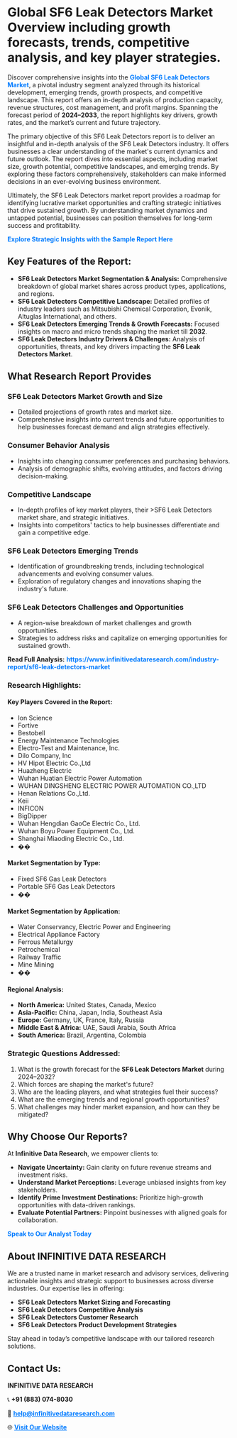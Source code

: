 <h1>Global SF6 Leak Detectors Market Overview including growth forecasts, trends, competitive analysis, and key player strategies.</h1>
<p>
Discover comprehensive insights into the 
<a href="https://www.infinitivedataresearch.com/industry-report/sf6-leak-detectors-market" rel="dofollow" style="color: #007BFF; text-decoration: none;"><strong>Global SF6 Leak Detectors Market</strong></a>, a pivotal industry segment analyzed through its historical development, emerging trends, growth prospects, and competitive landscape. This report offers an in-depth analysis of production capacity, revenue structures, cost management, and profit margins. Spanning the forecast period of <strong>2024–2033</strong>, the report highlights key drivers, growth rates, and the market’s current and future trajectory.
</p>
<p>
The primary objective of this SF6 Leak Detectors report is to deliver an insightful and in-depth analysis of the SF6 Leak Detectors industry. It offers businesses a clear understanding of the market's current dynamics and future outlook. The report dives into essential aspects, including market size, growth potential, competitive landscapes, and emerging trends. By exploring these factors comprehensively, stakeholders can make informed decisions in an ever-evolving business environment.
</p>
<p>
Ultimately, the SF6 Leak Detectors market report provides a roadmap for identifying lucrative market opportunities and crafting strategic initiatives that drive sustained growth. By understanding market dynamics and untapped potential, businesses can position themselves for long-term success and profitability.
</p>
<p>
<a href="https://www.infinitivedataresearch.com/request-sample/reportId=108316" style="color: #007BFF; text-decoration: none;"><strong>Explore Strategic Insights with the Sample Report Here</strong></a>
</p>

<h2>Key Features of the Report:</h2>
<ul>
<li><strong>SF6 Leak Detectors Market Segmentation & Analysis:</strong> Comprehensive breakdown of global market shares across product types, applications, and regions.</li>
<li><strong>SF6 Leak Detectors Competitive Landscape:</strong> Detailed profiles of industry leaders such as Mitsubishi Chemical Corporation, Evonik, Altuglas International, and others.</li>
<li><strong>SF6 Leak Detectors Emerging Trends & Growth Forecasts:</strong> Focused insights on macro and micro trends shaping the market till <strong>2032</strong>.</li>
<li><strong>SF6 Leak Detectors Industry Drivers & Challenges:</strong> Analysis of opportunities, threats, and key drivers impacting the <strong>SF6 Leak Detectors Market</strong>.</li>
</ul>

<h2>What Research Report Provides</h2>
<h3>SF6 Leak Detectors Market Growth and Size</h3>
<ul>
<li>Detailed projections of growth rates and market size.</li>
<li>Comprehensive insights into current trends and future opportunities to help businesses forecast demand and align strategies effectively.</li>
</ul>

<h3>Consumer Behavior Analysis</h3>
<ul>
<li>Insights into changing consumer preferences and purchasing behaviors.</li>
<li>Analysis of demographic shifts, evolving attitudes, and factors driving decision-making.</li>
</ul>

<h3>Competitive Landscape</h3>
<ul>
<li>In-depth profiles of key market players, their >SF6 Leak Detectors market share, and strategic initiatives.</li>
<li>Insights into competitors' tactics to help businesses differentiate and gain a competitive edge.</li>
</ul>

<h3>SF6 Leak Detectors Emerging Trends</h3>
<ul>
<li>Identification of groundbreaking trends, including technological advancements and evolving consumer values.</li>
<li>Exploration of regulatory changes and innovations shaping the industry's future.</li>
</ul>

<h3>SF6 Leak Detectors Challenges and Opportunities</h3>
<ul>
<li>A region-wise breakdown of market challenges and growth opportunities.</li>
<li>Strategies to address risks and capitalize on emerging opportunities for sustained growth.</li>
</ul>
<p><strong>Read Full Analysis:</strong> <a href="https://www.infinitivedataresearch.com/industry-report/sf6-leak-detectors-market" rel="dofollow" style="color: #007BFF; text-decoration: none;"><strong>https://www.infinitivedataresearch.com/industry-report/sf6-leak-detectors-market</strong></a></p>
<h3>Research Highlights:</h3>
<h4>Key Players Covered in the Report:</h4>
<ul><li>Ion Science</li><li>Fortive</li><li>Bestobell</li><li>Energy Maintenance Technologies</li><li>Electro-Test and Maintenance, Inc.</li><li>Dilo Company, Inc</li><li>HV Hipot Electric Co.,Ltd</li><li>Huazheng Electric</li><li>Wuhan Huatian Electric Power Automation</li><li>WUHAN DINGSHENG ELECTRIC POWER AUTOMATION CO.,LTD</li><li>Henan Relations Co.,Ltd.</li><li>Keii</li><li>INFICON</li><li>BigDipper</li><li>Wuhan Hengdian GaoCe Electric Co., Ltd.</li><li>Wuhan Boyu Power Equipment Co., Ltd.</li><li>Shanghai Miaoding Electric Co., Ltd.</li><li>��</li></ul>
<h4>Market Segmentation by Type:</h4>
<ul><li>Fixed SF6 Gas Leak Detectors</li><li>Portable SF6 Gas Leak Detectors</li><li>��</li></ul>
<h4>Market Segmentation by Application:</h4>
<ul><li>Water Conservancy, Electric Power and Engineering</li><li>Electrical Appliance Factory</li><li>Ferrous Metallurgy</li><li>Petrochemical</li><li>Railway Traffic</li><li>Mine Mining</li><li>��</li></ul>

<h4>Regional Analysis:</h4>
<ul>
<li><strong>North America:</strong> United States, Canada, Mexico</li>
<li><strong>Asia-Pacific:</strong> China, Japan, India, Southeast Asia</li>
<li><strong>Europe:</strong> Germany, UK, France, Italy, Russia</li>
<li><strong>Middle East & Africa:</strong> UAE, Saudi Arabia, South Africa</li>
<li><strong>South America:</strong> Brazil, Argentina, Colombia</li>
</ul>

<h3>Strategic Questions Addressed:</h3>
<ol>
<li>What is the growth forecast for the <strong>SF6 Leak Detectors Market</strong> during 2024–2032?</li>
<li>Which forces are shaping the market's future?</li>
<li>Who are the leading players, and what strategies fuel their success?</li>
<li>What are the emerging trends and regional growth opportunities?</li>
<li>What challenges may hinder market expansion, and how can they be mitigated?</li>
</ol>

<h2>Why Choose Our Reports?</h2>
<p>At <strong>Infinitive Data Research</strong>, we empower clients to:</p>
<ul>
<li><strong>Navigate Uncertainty:</strong> Gain clarity on future revenue streams and investment risks.</li>
<li><strong>Understand Market Perceptions:</strong> Leverage unbiased insights from key stakeholders.</li>
<li><strong>Identify Prime Investment Destinations:</strong> Prioritize high-growth opportunities with data-driven rankings.</li>
<li><strong>Evaluate Potential Partners:</strong> Pinpoint businesses with aligned goals for collaboration.</li>
</ul>
<p><a href="https://www.infinitivedataresearch.com/industry-report/sf6-leak-detectors-market" rel="dofollow" style="color: #007BFF; text-decoration: none;"><strong>Speak to Our Analyst Today</strong></a></p>

<h2>About INFINITIVE DATA RESEARCH</h2>
<p>We are a trusted name in market research and advisory services, delivering actionable insights and strategic support to businesses across diverse industries. Our expertise lies in offering:</p>
<ul>
<li><strong>SF6 Leak Detectors Market Sizing and Forecasting</strong></li>
<li><strong>SF6 Leak Detectors Competitive Analysis</strong></li>
<li><strong>SF6 Leak Detectors Customer Research</strong></li>
<li><strong>SF6 Leak Detectors Product Development Strategies</strong></li>
</ul>
<p>Stay ahead in today’s competitive landscape with our tailored research solutions.</p>

<h2>Contact Us:</h2>
<p><strong>INFINITIVE DATA RESEARCH</strong></p>
<p>📞 <strong>+91 (883) 074-8030</strong></p>
<p>📧 <strong><a href="mailto:help@infinitivedataresearch.com" style="color: #007BFF;">help@infinitivedataresearch.com</a></strong></p>
<p>🌐 <strong><a href="https://www.infinitivedataresearch.com" rel="dofollow" style="color: #007BFF;">Visit Our Website</a></strong></p>